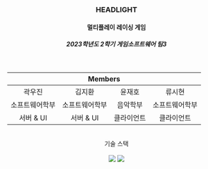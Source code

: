 <div align="center">
  <h3>HEADLIGHT</h3>
  <h4>멀티플레이 레이싱 게임</h4>
  <h5>2023학년도 2학기 게임소프트웨어 팀3</h5>
  <br>
  <table>
      <thead>
          <tr>
              <th colspan="4"> Members </th>
          </tr>
      </thead>
      <tbody>
          <tr>
            <tr>
              <td align='center'>곽우진</td>
              <td align='center'>김지환</td>
              <td align='center'>윤재호</td>
              <td align='center'>류시현</td>
            </tr>
            <tr>
              <td align='center'>소프트웨어학부</td>
              <td align='center'>소프트웨어학부</td>
              <td align='center'>음악학부</td>
              <td align='center'>소프트웨어학부</td>
            </tr>
            <tr>
              <td align='center'>서버 & UI</td>
              <td align='center'>서버 & UI</td>
              <td align='center'>클라이언트</td>
              <td align='center'>클라이언트</td>
            </tr>
          </tr>
      </tbody>
  </table>
  <br>
  <div>
    기술 스택
    <br><br>
    <img src="https://img.shields.io/badge/Unity-000000?style=flat-square&logo=Unity&logoColor=Gray"/>
    <img src="https://img.shields.io/badge/C%23-239120A?style=flat-square&logo=Csharp&logoColor=white"/>
  </div>
</div>
